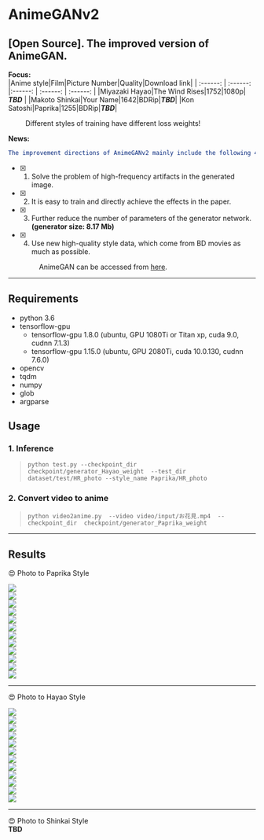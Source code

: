 # AnimeGANv2   

[Open Source]. The improved version of AnimeGAN.  
-----  
**Focus:**  
|Anime style|Film|Picture Number|Quality|Download link|
| :------: | :------: |:------: | :------: | :------: |
|Miyazaki Hayao|The Wind Rises|1752|1080p| ***TBD*** |
|Makoto Shinkai|Your Name|1642|BDRip|***TBD***|
|Kon Satoshi|Paprika|1255|BDRip|***TBD***|
  
  &ensp;&ensp;&ensp;&ensp;&ensp;Different styles of training have different loss weights!
  
**News:**    
```yaml
The improvement directions of AnimeGANv2 mainly include the following 4 points:  
```  
- [x] 1. Solve the problem of high-frequency artifacts in the generated image.  
- [x] 2. It is easy to train and directly achieve the effects in the paper.  
- [x] 3. Further reduce the number of parameters of the generator network. **(generator size: 8.17 Mb)**  
- [x] 4. Use new high-quality style data, which come from BD movies as much as possible.  
   
   &ensp;&ensp;&ensp;&ensp;&ensp;  AnimeGAN can be accessed from [here](https://github.com/TachibanaYoshino/AnimeGAN).  
___  

## Requirements  
- python 3.6  
- tensorflow-gpu 
   - tensorflow-gpu 1.8.0  (ubuntu, GPU 1080Ti or Titan xp, cuda 9.0, cudnn 7.1.3)  
   - tensorflow-gpu 1.15.0 (ubuntu, GPU 2080Ti, cuda 10.0.130, cudnn 7.6.0)  
- opencv  
- tqdm  
- numpy  
- glob  
- argparse  
  
## Usage  

### 1. Inference      
  > `python test.py --checkpoint_dir  checkpoint/generator_Hayao_weight  --test_dir dataset/test/HR_photo --style_name Paprika/HR_photo`  
  
### 2. Convert video to anime   
  > `python video2anime.py  --video video/input/お花見.mp4  --checkpoint_dir  checkpoint/generator_Paprika_weight`  
    
____  
## Results  
   
:heart_eyes:  Photo  to  Paprika  Style  
  
![](https://github.com/TachibanaYoshino/AnimeGANv2/blob/master/results/Paprika/concat/34.png)   
![](https://github.com/TachibanaYoshino/AnimeGANv2/blob/master/results/Paprika/concat/10.png)     
![](https://github.com/TachibanaYoshino/AnimeGANv2/blob/master/results/Paprika/concat/15.png)  
![](https://github.com/TachibanaYoshino/AnimeGANv2/blob/master/results/Paprika/concat/35.png)  
![](https://github.com/TachibanaYoshino/AnimeGANv2/blob/master/results/Paprika/concat/39.png)  
![](https://github.com/TachibanaYoshino/AnimeGANv2/blob/master/results/Paprika/concat/42.png)  
![](https://github.com/TachibanaYoshino/AnimeGANv2/blob/master/results/Paprika/concat/44.png)  
![](https://github.com/TachibanaYoshino/AnimeGANv2/blob/master/results/Paprika/concat/41.png)  
![](https://github.com/TachibanaYoshino/AnimeGANv2/blob/master/results/Paprika/concat/32.png)  
![](https://github.com/TachibanaYoshino/AnimeGANv2/blob/master/results/Paprika/concat/11.png)  
![](https://github.com/TachibanaYoshino/AnimeGANv2/blob/master/results/Paprika/concat/5.png)  
![](https://github.com/TachibanaYoshino/AnimeGANv2/blob/master/results/Paprika/concat/18.png)   
____  
:heart_eyes:  Photo  to  Hayao  Style   
  
![](https://github.com/TachibanaYoshino/AnimeGANv2/blob/master/results/Hayao/concat/34.png)   
![](https://github.com/TachibanaYoshino/AnimeGANv2/blob/master/results/Hayao/concat/10.png)     
![](https://github.com/TachibanaYoshino/AnimeGANv2/blob/master/results/Hayao/concat/15.png)  
![](https://github.com/TachibanaYoshino/AnimeGANv2/blob/master/results/Hayao/concat/35.png)  
![](https://github.com/TachibanaYoshino/AnimeGANv2/blob/master/results/Hayao/concat/39.png)  
![](https://github.com/TachibanaYoshino/AnimeGANv2/blob/master/results/Hayao/concat/42.png)  
![](https://github.com/TachibanaYoshino/AnimeGANv2/blob/master/results/Hayao/concat/44.png)  
![](https://github.com/TachibanaYoshino/AnimeGANv2/blob/master/results/Hayao/concat/41.png)  
![](https://github.com/TachibanaYoshino/AnimeGANv2/blob/master/results/Hayao/concat/32.png)  
![](https://github.com/TachibanaYoshino/AnimeGANv2/blob/master/results/Hayao/concat/11.png)  
![](https://github.com/TachibanaYoshino/AnimeGANv2/blob/master/results/Hayao/concat/5.png)  
![](https://github.com/TachibanaYoshino/AnimeGANv2/blob/master/results/Hayao/concat/18.png)    
____  
:heart_eyes:  Photo  to  Shinkai  Style   
**TBD**
